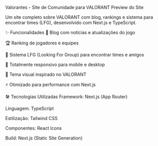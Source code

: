Valorantes - Site de Comunidade para VALORANT
Preview do Site

Um site completo sobre VALORANT com blog, rankings e sistema para encontrar times (LFG), desenvolvido com Next.js e TypeScript.

✨ Funcionalidades
📰 Blog com notícias e atualizações do jogo

🏆 Ranking de jogadores e equipes

👥 Sistema LFG (Looking For Group) para encontrar times e amigos

📱 Totalmente responsivo para mobile e desktop

🎨 Tema visual inspirado no VALORANT

⚡ Otimizado para performance com Next.js

🛠️ Tecnologias Utilizadas
Framework: Next.js (App Router)

Linguagem: TypeScript

Estilização: Tailwind CSS

Componentes: React Icons

Build: Next.js (Static Site Generation)